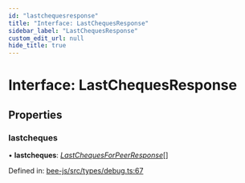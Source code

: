 ```yaml
---
id: "lastchequesresponse"
title: "Interface: LastChequesResponse"
sidebar_label: "LastChequesResponse"
custom_edit_url: null
hide_title: true
---
```


# Interface: LastChequesResponse

## Properties

### lastcheques

• **lastcheques**: [*LastChequesForPeerResponse*](lastchequesforpeerresponse.md)[]

Defined in: [bee-js/src/types/debug.ts:67](https://github.com/ethersphere/bee-js/blob/ce4d3fa/src/types/debug.ts#L67)
